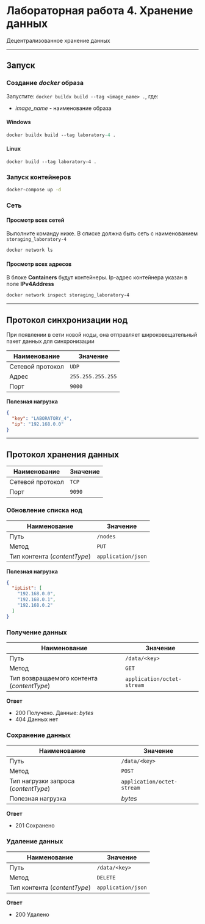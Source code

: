 # Лабораторная работа 4. Хранение данных

Децентрализованное хранение данных

---

## Запуск

### Создание *docker* образа

Запустите: `docker buildx build --tag <image_name> .`, где:

- *image_name* - наименование образа

#### Windows

```ps
docker buildx build --tag laboratory-4 .
```

#### Linux

```shell
docker build --tag laboratory-4 .
```

### Запуск контейнеров

```sh
docker-compose up -d
```

### Сеть

#### Просмотр всех сетей

Выполните команду ниже. В списке должна быть сеть с наименованием `storaging_laboratory-4`

```sh
docker network ls
```

#### Просмотр всех адресов

В блоке **Containers** будут контейнеры. Ip-адрес контейнера указан в поле **IPv4Address**

```sh
docker network inspect storaging_laboratory-4
```

---

## Протокол синхронизации нод

При появлении в сети новой ноды, она отправляет широковещательный пакет данных для синхронизации

| Наименование     | Значение          |
|------------------|-------------------|
| Сетевой протокол | `UDP`             |
| Адрес            | `255.255.255.255` |
| Порт             | `9000`            |

**Полезная нагрузка**

```json
{
  "key": "LABORATORY_4",
  "ip": "192.168.0.0"
}
```

---

## Протокол хранения данных

| Наименование     | Значение |
|------------------|----------|
| Сетевой протокол | `TCP`    |
| Порт             | `9090`   |

### Обновление списка нод

| Наименование                  | Значение           |
|-------------------------------|--------------------|
| Путь                          | `/nodes`           |
| Метод                         | `PUT`              |
| Тип контента (*contentType*)  | `application/json` |

**Полезная нагрузка**

```json
{
  "ipList": [
    "192.168.0.0",
    "192.168.0.1",
    "192.168.0.2"
  ]
}
```

### Получение данных

| Наименование                               | Значение                   |
|--------------------------------------------|----------------------------|
| Путь                                       | `/data/<key>`              |
| Метод                                      | `GET`                      |
| Тип возвращаемого контента (*contentType*) | `application/octet-stream` |

**Ответ**

- 200 Получено. Данные: *bytes*
- 404 Данных нет

### Сохранение данных

| Наименование                         | Значение                   |
|--------------------------------------|----------------------------|
| Путь                                 | `/data/<key>`              |
| Метод                                | `POST`                     |
| Тип нагрузки запроса (*contentType*) | `application/octet-stream` |
| Полезная нагрузка                    | *bytes*                    |

**Ответ**

- 201 Сохранено

### Удаление данных

| Наименование                 | Значение           |
|------------------------------|--------------------|
| Путь                         | `/data/<key>`      |
| Метод                        | `DELETE`           |
| Тип контента (*contentType*) | `application/json` |

**Ответ**

- 200 Удалено
